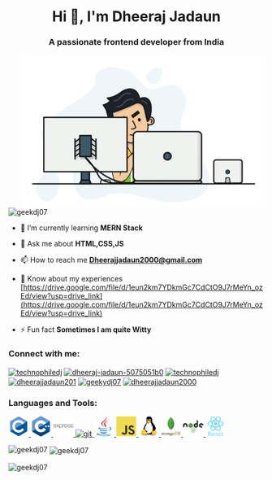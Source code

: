 <h1 align="center">Hi 👋, I'm Dheeraj Jadaun</h1>
<h3 align="center">A passionate frontend developer from India</h3>
<img align="right" alt="coding" src="https://raw.githubusercontent.com/rajpratyush/rajpratyush/master/me_1.gif" widht="500px" height="300px">

<p align="left"> <img src="https://komarev.com/ghpvc/?username=geekdj07&label=Profile%20views&color=0e75b6&style=flat" alt="geekdj07" /> </p>

- 🌱 I’m currently learning **MERN Stack**

- 💬 Ask me about **HTML,CSS,JS**

- 📫 How to reach me **Dheerajjadaun2000@gmail.com**

- 📄 Know about my experiences [https://drive.google.com/file/d/1eun2km7YDkmGc7CdCtO9J7rMeYn_ozEd/view?usp=drive_link](https://drive.google.com/file/d/1eun2km7YDkmGc7CdCtO9J7rMeYn_ozEd/view?usp=drive_link)

- ⚡ Fun fact **Sometimes I am quite Witty**

<h3 align="left">Connect with me:</h3>
<p align="left">
<a href="https://twitter.com/technophiledj" target="blank"><img align="center" src="https://raw.githubusercontent.com/rahuldkjain/github-profile-readme-generator/master/src/images/icons/Social/twitter.svg" alt="technophiledj" height="30" width="40" /></a>
<a href="https://linkedin.com/in/dheeraj-jadaun-5075051b0" target="blank"><img align="center" src="https://raw.githubusercontent.com/rahuldkjain/github-profile-readme-generator/master/src/images/icons/Social/linked-in-alt.svg" alt="dheeraj-jadaun-5075051b0" height="30" width="40" /></a>
<a href="https://instagram.com/technophiledj" target="blank"><img align="center" src="https://raw.githubusercontent.com/rahuldkjain/github-profile-readme-generator/master/src/images/icons/Social/instagram.svg" alt="technophiledj" height="30" width="40" /></a>
<a href="https://www.hackerrank.com/dheerajjadaun201" target="blank"><img align="center" src="https://raw.githubusercontent.com/rahuldkjain/github-profile-readme-generator/master/src/images/icons/Social/hackerrank.svg" alt="dheerajjadaun201" height="30" width="40" /></a>
<a href="https://www.leetcode.com/geekydj07" target="blank"><img align="center" src="https://raw.githubusercontent.com/rahuldkjain/github-profile-readme-generator/master/src/images/icons/Social/leet-code.svg" alt="geekydj07" height="30" width="40" /></a>
<a href="https://auth.geeksforgeeks.org/user/dheerajjadaun2000" target="blank"><img align="center" src="https://raw.githubusercontent.com/rahuldkjain/github-profile-readme-generator/master/src/images/icons/Social/geeks-for-geeks.svg" alt="dheerajjadaun2000" height="30" width="40" /></a>
</p>

<h3 align="left">Languages and Tools:</h3>
<p align="left"> <a href="https://www.cprogramming.com/" target="_blank" rel="noreferrer"> <img src="https://raw.githubusercontent.com/devicons/devicon/master/icons/c/c-original.svg" alt="c" width="40" height="40"/> </a> <a href="https://www.w3schools.com/cpp/" target="_blank" rel="noreferrer"> <img src="https://raw.githubusercontent.com/devicons/devicon/master/icons/cplusplus/cplusplus-original.svg" alt="cplusplus" width="40" height="40"/> </a> <a href="https://expressjs.com" target="_blank" rel="noreferrer"> <img src="https://raw.githubusercontent.com/devicons/devicon/master/icons/express/express-original-wordmark.svg" alt="express" width="40" height="40"/> </a> <a href="https://git-scm.com/" target="_blank" rel="noreferrer"> <img src="https://www.vectorlogo.zone/logos/git-scm/git-scm-icon.svg" alt="git" width="40" height="40"/> </a> <a href="https://www.java.com" target="_blank" rel="noreferrer"> <img src="https://raw.githubusercontent.com/devicons/devicon/master/icons/java/java-original.svg" alt="java" width="40" height="40"/> </a> <a href="https://developer.mozilla.org/en-US/docs/Web/JavaScript" target="_blank" rel="noreferrer"> <img src="https://raw.githubusercontent.com/devicons/devicon/master/icons/javascript/javascript-original.svg" alt="javascript" width="40" height="40"/> </a> <a href="https://www.linux.org/" target="_blank" rel="noreferrer"> <img src="https://raw.githubusercontent.com/devicons/devicon/master/icons/linux/linux-original.svg" alt="linux" width="40" height="40"/> </a> <a href="https://www.mongodb.com/" target="_blank" rel="noreferrer"> <img src="https://raw.githubusercontent.com/devicons/devicon/master/icons/mongodb/mongodb-original-wordmark.svg" alt="mongodb" width="40" height="40"/> </a> <a href="https://nodejs.org" target="_blank" rel="noreferrer"> <img src="https://raw.githubusercontent.com/devicons/devicon/master/icons/nodejs/nodejs-original-wordmark.svg" alt="nodejs" width="40" height="40"/> </a> <a href="https://reactjs.org/" target="_blank" rel="noreferrer"> <img src="https://raw.githubusercontent.com/devicons/devicon/master/icons/react/react-original-wordmark.svg" alt="react" width="40" height="40"/> </a> </p>

<p><img align="left" src="https://github-readme-stats.vercel.app/api/top-langs?username=geekdj07&show_icons=true&locale=en&layout=compact" alt="geekdj07" /></p>

<p>&nbsp;<img align="center" src="https://github-readme-stats.vercel.app/api?username=geekdj07&show_icons=true&locale=en" alt="geekdj07" /></p>

<p><img align="center" src="https://github-readme-streak-stats.herokuapp.com/?user=geekdj07&" alt="geekdj07" /></p>
